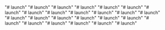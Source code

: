 "# launch" 
"# launch" 
"# launch" 
"# launch" 
"# launch" 
"# launch" 
"# launch" 
"# launch" 
"# launch" 
"# launch" 
"# launch" 
"# launch" 
"# launch" 
"# launch" 
"# launch" 
"# launch" 
"# launch" 
"# launch" 
"# launch" 
"# launch" 
"# launch" 
"# launch" 
"# launch" 
"# launch" 
"# launch" 
